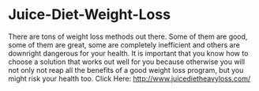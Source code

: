 # Juice-Diet-Weight-Loss
 There are tons of weight loss methods out there. Some of them are good, some of them are great, some are completely inefficient and others are downright dangerous for your health. It is important that you know how to choose a solution that works out well for you because otherwise you will not only not reap all the benefits of a good weight loss program, but you might risk your health too. Click Here: http://www.juicedietheavyloss.com/
